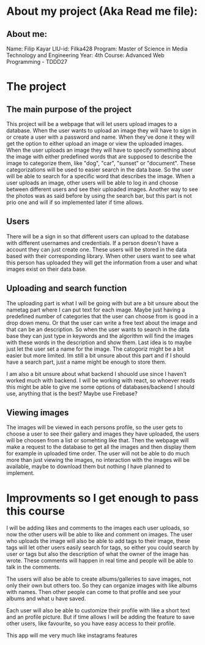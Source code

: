 # About my project (Aka Read me file):

## About me:

Name: Filip Kayar 
LIU-id: Filka428 
Program: Master of Science in Media Technology and Engineering 
Year: 4th
Course: Advanced Web Programming - TDDD27

# The project
## The main purpose of the project

This project will be a webpage that will let users upload images to a database. When the user wants to upload an image they will have to sign in or create a user with a password and name. When they've done it they will get the option to either upload an image or view the uploaded images. When the user uploads an image they will have to specify something about the image with either predefined words that are supposed to describe the image to categorize them, like "dog", "car", "sunset" or "document". These categorizations will be used to easier search in the data base. So the user will be able to search for a specific word that describes the image. When a user uploads an image, other users will be able to log in and choose between different users and see their uploaded images. Another way to see the photos was as said before by using the search bar, but this part is not prio one and will if so implemented later if time allows. 

## Users

There will be a sign in so that different users can upload to the database with different usernames and credentials. If a person doesn't have a account they can just create one. These users will be stored in the data based with their corresponding library. When other users want to see what this person has uploaded they will get the information from a user and what images exist on their data base. 

## Uploading and search function

The uploading part is what I will be going with but are a bit unsure about the nametag part where I can put text for each image. Maybe just having a predefined number of categories that the user can choose from is good in a drop down menu. Or that the user can write a free text about the image and that can be an description. So when the user wants to search in the data base they can just type in keywords and the algorithm will find the images with these words in the description and show them. Last idea is to maybe just let the user set a name for the image. The catogoriz might be a bit easier but more limited. Im still a bit unsure about this part and if I should have a search part, just a name might be enough to store them. 

I am also a bit unsure about what backend I shouold use since I haven't worked much with backend. I will be working with react, so whoever reads this might be able to give me some options of databases/backend I should use, anything that is the best? Maybe use Firebase?

## Viewing images

The images will be viewed in each persons profile, so the user gets to choose a user to see their gallery and images they have uploaded, the users will be choosen from a list or somehting like that. Then the webpage will make a request to the database to get all the images and then display them for example in uploaded time order. The user will not be able to do much more than just viewing the images, no interaction with the images will be available, maybe to download them but nothing I have planned to implement. 


# Improvments so I get enough to pass this course
I will be adding likes and comments to the images each user uploads, so now the other users will be able to like and comment on images. The user who uploads the image will also be able to add tags to their image, these tags will let other users easily search for tags, so either you could search by user or tags but also the description of what the owner of the image has wrote. These comments will happen in real time and people will be able to talk in the comments. 

The users will also be able to create albums/galleries to save images, not only their own but others too. So they can organize images with like albums with names. Then other people can come to that profile and see your albums and what u have saved. 

Each user will also be able to customize their profile with like a short text and an profile picture. But if time allows I will be adding the feature to save other users, like favourite, so you have easy access to their profile. 

This app will me very much like instagrams features
